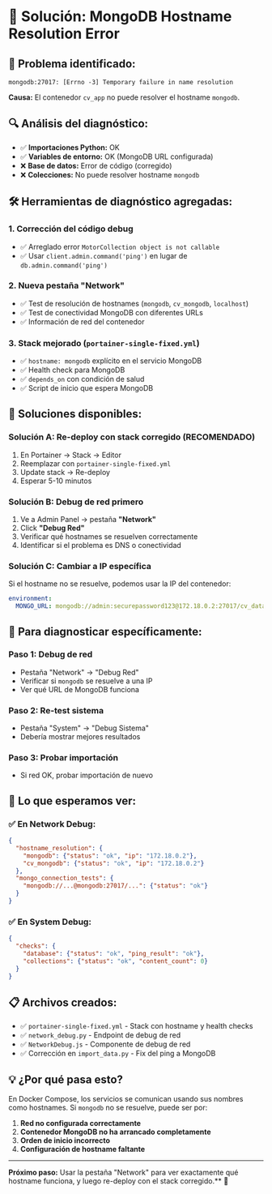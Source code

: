 # 🔧 Solución: MongoDB Hostname Resolution Error

## 🎯 **Problema identificado:**
```
mongodb:27017: [Errno -3] Temporary failure in name resolution
```

**Causa:** El contenedor `cv_app` no puede resolver el hostname `mongodb`.

## 🔍 **Análisis del diagnóstico:**
- ✅ **Importaciones Python:** OK
- ✅ **Variables de entorno:** OK (MongoDB URL configurada)
- ❌ **Base de datos:** Error de código (corregido)
- ❌ **Colecciones:** No puede resolver hostname `mongodb`

## 🛠️ **Herramientas de diagnóstico agregadas:**

### **1. Corrección del código debug**
- ✅ Arreglado error `MotorCollection object is not callable`
- ✅ Usar `client.admin.command('ping')` en lugar de `db.admin.command('ping')`

### **2. Nueva pestaña "Network"**
- ✅ Test de resolución de hostnames (`mongodb`, `cv_mongodb`, `localhost`)
- ✅ Test de conectividad MongoDB con diferentes URLs
- ✅ Información de red del contenedor

### **3. Stack mejorado** (`portainer-single-fixed.yml`)
- ✅ `hostname: mongodb` explícito en el servicio MongoDB
- ✅ Health check para MongoDB
- ✅ `depends_on` con condición de salud
- ✅ Script de inicio que espera MongoDB

## 🚀 **Soluciones disponibles:**

### **Solución A: Re-deploy con stack corregido (RECOMENDADO)**
1. En Portainer → Stack → Editor
2. Reemplazar con `portainer-single-fixed.yml`
3. Update stack → Re-deploy
4. Esperar 5-10 minutos

### **Solución B: Debug de red primero**
1. Ve a Admin Panel → pestaña **"Network"**
2. Click **"Debug Red"**
3. Verificar qué hostnames se resuelven correctamente
4. Identificar si el problema es DNS o conectividad

### **Solución C: Cambiar a IP específica**
Si el hostname no se resuelve, podemos usar la IP del contenedor:
```yaml
environment:
  MONGO_URL: mongodb://admin:securepassword123@172.18.0.2:27017/cv_database?authSource=admin
```

## 🧪 **Para diagnosticar específicamente:**

### **Paso 1: Debug de red**
- Pestaña "Network" → "Debug Red"
- Verificar si `mongodb` se resuelve a una IP
- Ver qué URL de MongoDB funciona

### **Paso 2: Re-test sistema**
- Pestaña "System" → "Debug Sistema"
- Debería mostrar mejores resultados

### **Paso 3: Probar importación**
- Si red OK, probar importación de nuevo

## 🎯 **Lo que esperamos ver:**

### **✅ En Network Debug:**
```json
{
  "hostname_resolution": {
    "mongodb": {"status": "ok", "ip": "172.18.0.2"},
    "cv_mongodb": {"status": "ok", "ip": "172.18.0.2"}
  },
  "mongo_connection_tests": {
    "mongodb://...@mongodb:27017/...": {"status": "ok"}
  }
}
```

### **✅ En System Debug:**
```json
{
  "checks": {
    "database": {"status": "ok", "ping_result": "ok"},
    "collections": {"status": "ok", "content_count": 0}
  }
}
```

## 📋 **Archivos creados:**
- ✅ `portainer-single-fixed.yml` - Stack con hostname y health checks
- ✅ `network_debug.py` - Endpoint de debug de red
- ✅ `NetworkDebug.js` - Componente de debug de red
- ✅ Corrección en `import_data.py` - Fix del ping a MongoDB

## 💡 **¿Por qué pasa esto?**

En Docker Compose, los servicios se comunican usando sus nombres como hostnames. Si `mongodb` no se resuelve, puede ser por:

1. **Red no configurada correctamente**
2. **Contenedor MongoDB no ha arrancado completamente**
3. **Orden de inicio incorrecto**
4. **Configuración de hostname faltante**

---

**Próximo paso:** Usar la pestaña "Network" para ver exactamente qué hostname funciona, y luego re-deploy con el stack corregido.** 🎯